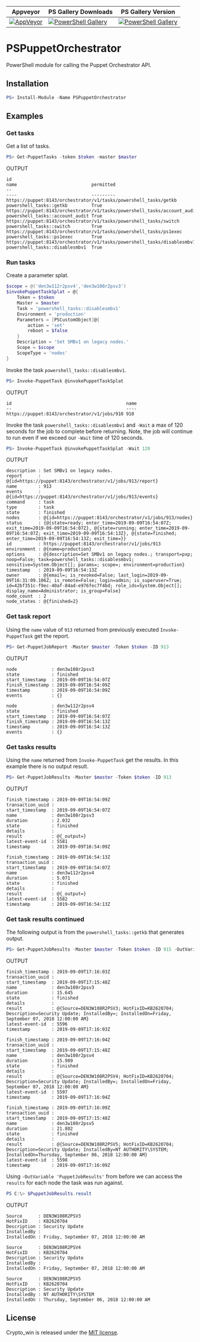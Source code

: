 | Appveyor | PS Gallery Downloads | PS Gallery Version|
|----------|----------------------|-------------------|
[![AppVeyor][appveyor-badge]][appveyor-link] | [![PowerShell Gallery][psg-downloads]][psg-link] | [![PowerShell Gallery][psg-version]][psg-link]

# PSPuppetOrchestrator

PowerShell module for calling the Puppet Orchestrator API.

## Installation

```powershell
PS> Install-Module -Name PSPuppetOrchestrator
```

## Examples
### Get tasks
Get a list of tasks.
```powershell
PS> Get-PuppetTasks -token $token -master $master
```
OUTPUT
```plaintext
id                                                                       name                            permitted
--                                                                       ----                            ---------
https://puppet:8143/orchestrator/v1/tasks/powershell_tasks/getkb         powershell_tasks::getkb         True
https://puppet:8143/orchestrator/v1/tasks/powershell_tasks/account_audit powershell_tasks::account_audit True
https://puppet:8143/orchestrator/v1/tasks/powershell_tasks/switch        powershell_tasks::switch        True
https://puppet:8143/orchestrator/v1/tasks/powershell_tasks/ps1exec       powershell_tasks::ps1exec       True
https://puppet:8143/orchestrator/v1/tasks/powershell_tasks/disablesmbv1  powershell_tasks::disablesmbv1  True
```

### Run tasks
Create a parameter splat.
```powershell
$scope = @('den3w112r2psv4','den3w108r2psv3')
$invokePuppetTaskSplat = @{
    Token = $token
    Master = $master
    Task = 'powershell_tasks::disablesmbv1'
    Environment = 'production'
    Parameters = [PSCustomObject]@{
        action = 'set'
        reboot = $false
    }
    Description = 'Set SMBv1 on legacy nodes.'
    Scope = $scope
    ScopeType = 'nodes'
}
```
Invoke the task `powershell_tasks::disablesmbv1`.
```powershell
PS> Invoke-PuppetTask @invokePuppetTaskSplat
```
OUTPUT
```plaintext
id                                           name
--                                           ----
https://puppet:8143/orchestrator/v1/jobs/910 910
```

Invoke the task `powershell_tasks::disablesmbv1` and `-Wait` a max of 120 seconds for the job to complete before returning. Note, the job will continue to run even if we exceed our `-Wait` time of 120 seconds.
```powershell
PS> Invoke-PuppetTask @invokePuppetTaskSplat -Wait 120
```
OUTPUT
```
description : Set SMBv1 on legacy nodes.
report      : @{id=https://puppet:8143/orchestrator/v1/jobs/913/report}
name        : 913
events      : @{id=https://puppet:8143/orchestrator/v1/jobs/913/events}
command     : task
type        : task
state       : finished
nodes       : @{id=https://puppet:8143/orchestrator/v1/jobs/913/nodes}
status      : {@{state=ready; enter_time=2019-09-09T16:54:07Z; exit_time=2019-09-09T16:54:07Z}, @{state=running; enter_time=2019-09-09T16:54:07Z; exit_time=2019-09-09T16:54:13Z}, @{state=finished; enter_time=2019-09-09T16:54:13Z; exit_time=}}
id          : https://puppet:8143/orchestrator/v1/jobs/913
environment : @{name=production}
options     : @{description=Set SMBv1 on legacy nodes.; transport=pxp; noop=False; task=powershell_tasks::disablesmbv1; sensitive=System.Object[]; params=; scope=; environment=production}
timestamp   : 2019-09-09T16:54:13Z
owner       : @{email=; is_revoked=False; last_login=2019-09-09T16:31:09.106Z; is_remote=False; login=admin; is_superuser=True; id=42bf351c-f9ec-40af-84ad-e976fec7f4bd; role_ids=System.Object[]; display_name=Administrator; is_group=False}
node_count  : 2
node_states : @{finished=2}
```

### Get task report
Using the `name` value of `913` returned from previously executed `Invoke-PuppetTask` get the report.
```powershell
PS> Get-PuppetJobReport -Master $master -Token $token -ID 913
```
OUTPUT
```plaintext
node             : den3w108r2psv3
state            : finished
start_timestamp  : 2019-09-09T16:54:07Z
finish_timestamp : 2019-09-09T16:54:09Z
timestamp        : 2019-09-09T16:54:09Z
events           : {}

node             : den3w112r2psv4
state            : finished
start_timestamp  : 2019-09-09T16:54:07Z
finish_timestamp : 2019-09-09T16:54:13Z
timestamp        : 2019-09-09T16:54:13Z
events           : {}
```

### Get tasks results
Using the `name` returned from `Invoke-PuppetTask` get the results. In this example there is no output result.
```powershell
PS> Get-PuppetJobResults -Master $master -Token $token -ID 913
```
OUTPUT
```plaintext
finish_timestamp : 2019-09-09T16:54:09Z
transaction_uuid :
start_timestamp  : 2019-09-09T16:54:07Z
name             : den3w108r2psv3
duration         : 2.032
state            : finished
details          :
result           : @{_output=}
latest-event-id  : 5581
timestamp        : 2019-09-09T16:54:09Z

finish_timestamp : 2019-09-09T16:54:13Z
transaction_uuid :
start_timestamp  : 2019-09-09T16:54:07Z
name             : den3w112r2psv4
duration         : 5.071
state            : finished
details          :
result           : @{_output=}
latest-event-id  : 5582
timestamp        : 2019-09-09T16:54:13Z
```
### Get task results continued
The following output is from the `powershell_tasks::getkb` that generates output.
```powershell
PS> Get-PuppetJobResults -Master $master -Token $token -ID 915 -OutVariable 'PuppetJobResults'
```
OUTPUT
```plaintext
finish_timestamp : 2019-09-09T17:16:03Z
transaction_uuid :
start_timestamp  : 2019-09-09T17:15:48Z
name             : den3w108r2psv3
duration         : 15.645
state            : finished
details          :
result           : @{Source=DEN3W108R2PSV3; HotFixID=KB2620704; Description=Security Update; InstalledBy=; InstalledOn=Friday, September 07, 2018 12:00:00 AM}
latest-event-id  : 5596
timestamp        : 2019-09-09T17:16:03Z

finish_timestamp : 2019-09-09T17:16:04Z
transaction_uuid :
start_timestamp  : 2019-09-09T17:15:48Z
name             : den3w108r2psv4
duration         : 15.989
state            : finished
details          :
result           : @{Source=DEN3W108R2PSV4; HotFixID=KB2620704; Description=Security Update; InstalledBy=; InstalledOn=Friday, September 07, 2018 12:00:00 AM}
latest-event-id  : 5597
timestamp        : 2019-09-09T17:16:04Z

finish_timestamp : 2019-09-09T17:16:09Z
transaction_uuid :
start_timestamp  : 2019-09-09T17:15:48Z
name             : den3w108r2psv5
duration         : 21.802
state            : finished
details          :
result           : @{Source=DEN3W108R2PSV5; HotFixID=KB2620704; Description=Security Update; InstalledBy=NT AUTHORITY\SYSTEM; InstalledOn=Thursday, September 06, 2018 12:00:00 AM}
latest-event-id  : 5598
timestamp        : 2019-09-09T17:16:09Z
```
Using `-OutVariable 'PuppetJobResults'` from before we can access the `results` for each node the task was run against.
```powershell
PS C:\> $PuppetJobResults.result
```
OUTPUT
```plaintext
Source      : DEN3W108R2PSV3
HotFixID    : KB2620704
Description : Security Update
InstalledBy :
InstalledOn : Friday, September 07, 2018 12:00:00 AM

Source      : DEN3W108R2PSV4
HotFixID    : KB2620704
Description : Security Update
InstalledBy :
InstalledOn : Friday, September 07, 2018 12:00:00 AM

Source      : DEN3W108R2PSV5
HotFixID    : KB2620704
Description : Security Update
InstalledBy : NT AUTHORITY\SYSTEM
InstalledOn : Thursday, September 06, 2018 12:00:00 AM
```

## License
Crypto_win is released under the [MIT license](http://www.opensource.org/licenses/MIT).

[appveyor-badge]: https://ci.appveyor.com/api/projects/status/6g7fk7xes4vn5fog/branch/master?svg=true&passingText=master%20-%20PASSING&pendingText=master%20-%20PENDING&failingText=master%20-%20FAILING
[appveyor-link]: https://ci.appveyor.com/project/joeypiccola/pspuppetorchestrator
[psg-link]: https://www.powershellgallery.com/packages/PSPuppetOrchestrator
[psg-downloads]: https://img.shields.io/powershellgallery/dt/pspuppetorchestrator
[psg-version]: https://img.shields.io/powershellgallery/v/pspuppetorchestrator
